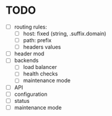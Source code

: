 # TODO #

- [ ] routing rules:
  * [ ] host: fixed (string, .suffix.domain)
  * [ ] path: prefix
  * [ ] headers values
- [ ] header mod
- [ ] backends
  * [ ] load balancer
  * [ ] health checks
  * [ ] maintenance mode
- [ ] API
 - [ ] configuration
 - [ ] status
 - [ ] maintenance mode
